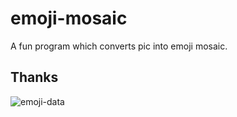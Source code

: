 # emoji-mosaic

A fun program which converts pic into emoji mosaic.

## Thanks
![emoji-data](https://github.com/iamcal/emoji-data)